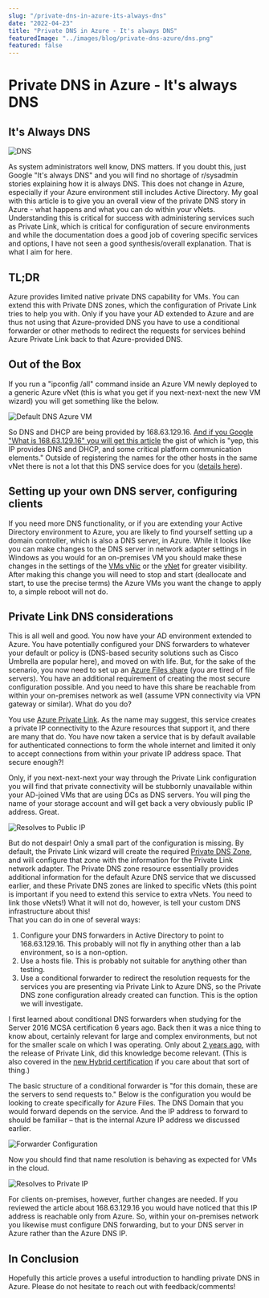 ```yaml
---
slug: "/private-dns-in-azure-its-always-dns"
date: "2022-04-23"
title: "Private DNS in Azure - It's always DNS"
featuredImage: "../images/blog/private-dns-azure/dns.png"
featured: false
---
```


# Private DNS in Azure - It's always DNS

## It's Always DNS

![DNS](../images/blog/private-dns-azure/dns.png)

As system administrators well know, DNS matters. If you doubt this, just Google "It's always DNS" and you will find no shortage of r/sysadmin stories explaining how it is always DNS. This does not change in Azure, especially if your Azure environment still includes Active Directory. My goal with this article is to give you an overall view of the private DNS story in Azure - what happens and what you can do within your vNets. Understanding this is critical for success with administering services such as Private Link, which is critical for configuration of secure environments and while the documentation does a good job of covering specific services and options, I have not seen a good synthesis/overall explanation. That is what I aim for here.

## TL;DR

Azure provides limited native private DNS capability for VMs. You can extend this with Private DNS zones, which the configuration of Private Link tries to help you with. Only if you have your AD extended to Azure and are thus not using that Azure-provided DNS you have to use a conditional forwarder or other methods to redirect the requests for services behind Azure Private Link back to that Azure-provided DNS.

## Out of the Box

If you run a "ipconfig /all" command inside an Azure VM newly deployed to a generic Azure vNet (this is what you get if you next-next-next the new VM wizard) you will get something like the below.

![Default DNS Azure VM](../images/blog/private-dns-azure/defaultdnsazurevm.png)

So DNS and DHCP are being provided by 168.63.129.16. [And if you Google "What is 168.63.129.16" you will get this article](https://docs.microsoft.com/en-us/azure/virtual-network/what-is-ip-address-168-63-129-16) the gist of which is "yep, this IP provides DNS and DHCP, and some critical platform communication elements." Outside of registering the names for the other hosts in the same vNet there is not a lot that this DNS service does for you ([details here](https://docs.microsoft.com/en-us/azure/virtual-network/virtual-networks-name-resolution-for-vms-and-role-instances#azure-provided-name-resolution)).

## Setting up your own DNS server, configuring clients

If you need more DNS functionality, or if you are extending your Active Directory environment to Azure, you are likely to find yourself setting up a domain controller, which is also a DNS server, in Azure. While it looks like you can make changes to the DNS server in network adapter settings in Windows as you would for an on-premises VM you should make these changes in the settings of the [VMs vNic](https://docs.microsoft.com/en-us/azure/virtual-network/virtual-network-network-interface#change-dns-servers) or the [vNet](https://docs.microsoft.com/en-us/azure/virtual-network/manage-virtual-network#change-dns-servers) for greater visibility. After making this change you will need to stop and start (deallocate and start, to use the precise terms) the Azure VMs you want the change to apply to, a simple reboot will not do.

## Private Link DNS considerations

This is all well and good. You now have your AD environment extended to Azure. You have potentially configured your DNS forwarders to whatever your default or policy is (DNS-based security solutions such as Cisco Umbrella are popular here), and moved on with life. But, for the sake of the scenario, you now need to set up an [Azure Files share](https://docs.microsoft.com/en-us/azure/storage/files/storage-files-introduction) (you are tired of file servers). You have an additional requirement of creating the most secure configuration possible. And you need to have this share be reachable from within your on-premises network as well (assume VPN connectivity via VPN gateway or similar). What do you do?

You use [Azure Private Link](https://docs.microsoft.com/en-us/azure/private-link/private-link-overview). As the name may suggest, this service creates a private IP connectivity to the Azure resources that support it, and there are many that do. You have now taken a service that is by default available for authenticated connections to form the whole internet and limited it only to accept connections from within your private IP address space. That secure enough?!

Only, if you next-next-next your way through the Private Link configuration you will find that private connectivity will be stubbornly unavailable within your AD-joined VMs that are using DCs as DNS servers. You will ping the name of your storage account and will get back a very obviously public IP address. Great.

![Resolves to Public IP](../images/blog/private-dns-azure/resolves-to-public.png)

But do not despair! Only a small part of the configuration is missing. By default, the Private Link wizard will create the required [Private DNS Zone](https://docs.microsoft.com/en-us/azure/dns/private-dns-overview), and will configure that zone with the information for the Private Link network adapter. The Private DNS zone resource essentially provides additional information for the default Azure DNS service that we discussed earlier, and these Private DNS zones are linked to specific vNets (this point is important if you need to extend this service to extra vNets. You need to link those vNets!) What it will not do, however, is tell your custom DNS infrastructure about this!  
That you can do in one of several ways:

1. Configure your DNS forwarders in Active Directory to point to 168.63.129.16. This probably will not fly in anything other than a lab environment, so is a non-option.
2. Use a hosts file. This is probably not suitable for anything other than testing.
3. Use a conditional forwarder to redirect the resolution requests for the services you are presenting via Private Link to Azure DNS, so the Private DNS zone configuration already created can function. This is the option we will investigate.

I first learned about conditional DNS forwarders when studying for the Server 2016 MCSA certification 6 years ago. Back then it was a nice thing to know about, certainly relevant for large and complex environments, but not for the smaller scale on which I was operating. Only about [2 years ago](https://azure.microsoft.com/en-us/updates/private-link-now-available-in-ga/), with the release of Private Link, did this knowledge become relevant. (This is also covered in the [new Hybrid certification](https://docs.microsoft.com/en-us/learn/certifications/windows-server-hybrid-administrator/) if you care about that sort of thing.)

The basic structure of a conditional forwarder is "for this domain, these are the servers to send requests to." Below is the configuration you would be looking to create specifically for Azure Files. The DNS Domain that you would forward depends on the service. And the IP address to forward to should be familiar – that is the internal Azure IP address we discussed earlier.

![Forwarder Configuration](../images/blog/private-dns-azure/forwarderconfig.png)

Now you should find that name resolution is behaving as expected for VMs in the cloud.

![Resolves to Private IP](../images/blog/private-dns-azure/resolvestoprivate.png)

For clients on-premises, however, further changes are needed. If you reviewed the article about 168.63.129.16 you would have noticed that this IP address is reachable only from Azure. So, within your on-premises network you likewise must configure DNS forwarding, but to your DNS server in Azure rather than the Azure DNS IP.

## In Conclusion

Hopefully this article proves a useful introduction to handling private DNS in Azure. Please do not hesitate to reach out with feedback/comments!
